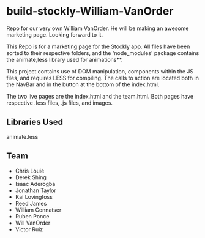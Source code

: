 # build-stockly-William-VanOrder
Repo for our very own William VanOrder. He will be making an awesome marketing page. Looking forward to it.


This Repo is for a marketing page for the Stockly app. All files have been sorted to their respective folders, and the 'node_modules' package contains the animate,less library used for animations**. 

This project contains use of DOM manipulation, components within the JS files, and requires LESS for compiling. The calls to action are located both in the NavBar and in the button at the bottom of the index.html.

The two live pages are the index.html and the team.html. Both pages have respective .less files, .js files, and images. 


## Libraries Used
animate.less

## Team
* Chris Louie
* Derek Shing
* Isaac Aderogba
* Jonathan Taylor
* Kai Lovingfoss
* Reed James
* William Connatser
* Ruben Ponce
* Will VanOrder
* Victor Ruiz
